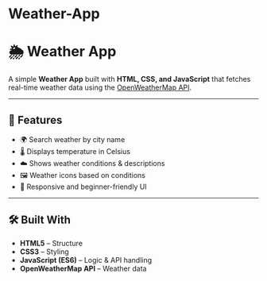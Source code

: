 # Weather-App
# 🌦️ Weather App

A simple **Weather App** built with **HTML, CSS, and JavaScript** that fetches real-time weather data using the [OpenWeatherMap API](https://openweathermap.org/).

---

## 🚀 Features
- 🌍 Search weather by city name  
- 🌡️ Displays temperature in Celsius  
- ☁️ Shows weather conditions & descriptions  
- 🖼️ Weather icons based on conditions  
- 📱 Responsive and beginner-friendly UI  

---

## 🛠️ Built With
- **HTML5** – Structure  
- **CSS3** – Styling  
- **JavaScript (ES6)** – Logic & API handling  
- **OpenWeatherMap API** – Weather data  

